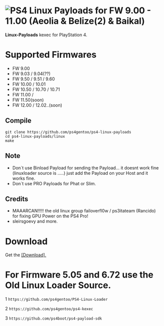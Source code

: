 # ![PS4](https://img.shields.io/badge/-PS4-003791?style=flat&logo=PlayStation) Linux Payloads for FW 9.00 - 11.00 (Aeolia & Belize(2) & Baikal)

**Linux-Payloads** kexec for PlayStation 4.

# Supported Firmwares

*   FW 9.00
*   FW 9.03 / 9.04(??)
*   FW 9.50 / 9.51 / 9.60
*   FW 10.00 / 10.01 
*   FW 10.50 / 10.70 / 10.71
*   FW 11.00 / 
*   FW 11.50(soon)
*   FW 12.00 / 12.02..(soon)


## Compile
    git clone https://github.com/ps4gentoo/ps4-linux-payloads
    cd ps4-linux-payloads/linux
    make
    
## Note
* Don`t use Binload Payload for sending the Payload... it doesnt work fine (linuxloader source is .....) just add the Payload on  your Host and it works fine. 
* Don`t use PRO Payloads for Phat or Slim. 

## Credits

* MAAARCAN!!!!! the old linux group failoverfl0w / ps3itateam (Rancido) for fixing GPU Power on the PS4 Pro!
* sleirsgoevy and more. 

# Download

Get the [[Download].](https://github.com/ps4gentoo/ps4-linux-payloads/releases/tag/v1.0)



# For Firmware 5.05 and 6.72 use the Old Linux Loader Source.


1 ```https://github.com/ps4gentoo/PS4-Linux-Loader```

2 ```https://github.com/ps4gentoo/ps4-kexec```

3 ```https://github.com/ps4boot/ps4-payload-sdk```
